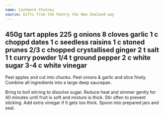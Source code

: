 ```yaml
---
name: Cashmere Chutney
source: Gifts from the Pantry the New Zealand way
---
```

450g tart apples
225 g onions
8 cloves garlic
1 c choppd dates
1 c seedless raisins
1 c stoned prunes
2/3 c chopped crystallised ginger
2 t salt
1 t curry powder
1/4 t ground pepper
2 c white sugar
3-4 c white vinegar
---
Peel apples and cut into chunks.  Peel onions & garlic and slice finely.  Combine all ingredients into a large deep saucepan.

Bring to boil stirring to dissolve sugar.  Reduce heat and simmer gently for 40 minutes until fruit is soft and mixture is thick.  Stir often to prevent sticking.  Add extra vinegar if it gets too thick.  Spoon into prepared jars and seal.

